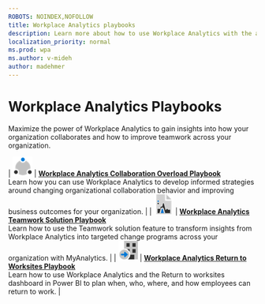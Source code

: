 ```yaml
---
ROBOTS: NOINDEX,NOFOLLOW
title: Workplace Analytics playbooks
description: Learn more about how to use Workplace Analytics with the available playbooks
localization_priority: normal 
ms.prod: wpa
ms.author: v-mideh
author: madehmer
---
```

# Workplace Analytics Playbooks

Maximize the power of Workplace Analytics to gain insights into how your organization collaborates and how to improve teamwork across your organization.

| <img src="../Images/icon-collaboration.png" width="40 px" height="40 px" alt-text="Workplace Analytics Collaboration Overload Playbook icon"> | [**Workplace Analytics Collaboration Overload Playbook**](https://go.microsoft.com/fwlink/?linkid=2002306)<br>Learn how you can use Workplace Analytics to develop informed strategies around changing organizational collaboration behavior and improving business outcomes for your organization. |
| <img src="../Images/icon-analytics.png" width="40 px" height="40 px" alt-text="Workplace Analytics Teamwork Solution Playbook icon"> | [**Workplace Analytics Teamwork Solution Playbook**](https://docs.microsoft.com/workplace-analytics/tutorials/WpA-Teamwork-Solution-Playbook.pdf)<br>Learn how to use the Teamwork solution feature to transform insights from Workplace Analytics into targeted change programs across your organization with MyAnalytics. |
| <img src="../Images/icon-returntoWorksite.png" width="40 px" height="40 px" alt-text="Workplace Analytics Return to Worksites Playbook icon"> | [**Workplace Analytics Return to Worksites Playbook**](https://docs.microsoft.com/workplace-analytics/tutorials/Return-to-worksites-playbook.pdf)<br>Learn how to use Workplace Analytics and the Return to worksites dashboard in Power BI to plan when, who, where, and how employees can return to work. |
